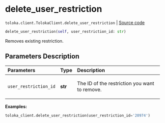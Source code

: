# delete_user_restriction
`toloka.client.TolokaClient.delete_user_restriction` | [Source code](https://github.com/Toloka/toloka-kit/blob/v1.2.2/src/client/__init__.py#L3436)

```python
delete_user_restriction(self, user_restriction_id: str)
```

Removes existing restriction.

## Parameters Description

| Parameters | Type | Description |
| :----------| :----| :-----------|
`user_restriction_id`|**str**|<p>The ID of the restriction you want to remove.</p>

**Examples:**


```python
toloka_client.delete_user_restriction(user_restriction_id='20974')
```
